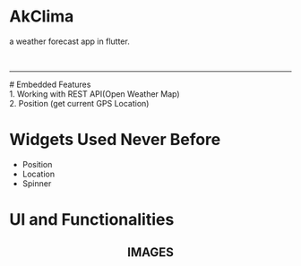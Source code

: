 # AkClima
a weather forecast app in flutter.

<br />
<hr />
#    Embedded Features<br>
 1. Working with REST API(Open Weather Map)<br>
 2. Position (get current GPS Location)
 
 
 # Widgets Used Never Before<br>
- Position<br>
- Location<br />
- Spinner<br />

# UI and Functionalities<br>
<center><h2> IMAGES </h2></center>
